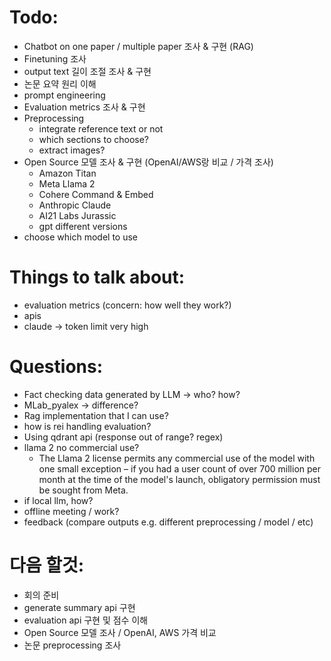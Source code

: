# Todo:
- Chatbot on one paper / multiple paper 조사 & 구현 (RAG)
- Finetuning 조사
- output text 길이 조절 조사 & 구현
- 논문 요약 원리 이해
- prompt engineering
- Evaluation metrics 조사 & 구현
- Preprocessing 
    - integrate reference text or not
    - which sections to choose?
    - extract images?
- Open Source 모델 조사 & 구현 (OpenAI/AWS랑 비교 / 가격 조사)
    - Amazon Titan
    - Meta Llama 2
    - Cohere Command & Embed
    - Anthropic Claude
    - AI21 Labs Jurassic
    - gpt different versions
- choose which model to use


# Things to talk about: 
- evaluation metrics (concern: how well they work?)
- apis
- claude -> token limit very high

# Questions:
- Fact checking data generated by LLM -> who? how?
- MLab_pyalex -> difference?
- Rag implementation that I can use?
- how is rei handling evaluation?
- Using qdrant api (response out of range? regex)
- llama 2 no commercial use?
    - The Llama 2 license permits any commercial use of the model with one small exception – if you had a user count of over 700 million per month at the time of the model's launch, obligatory permission must be sought from Meta.
- if local llm, how?
- offline meeting / work?
- feedback (compare outputs e.g. different preprocessing / model / etc)

# 다음 할것:
- 회의 준비
- generate summary api 구현
- evaluation api 구현 및 점수 이해
- Open Source 모델 조사 / OpenAI, AWS 가격 비교
- 논문 preprocessing 조사